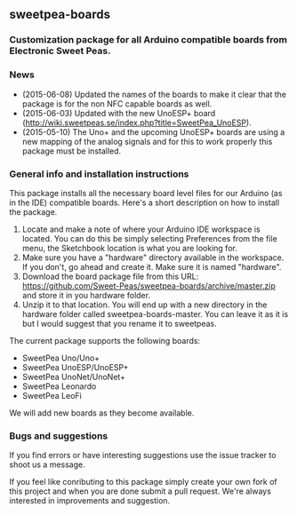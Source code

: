 ## sweetpea-boards

### Customization package for all Arduino compatible boards from Electronic Sweet Peas.

### News

 * (2015-06-08) Updated the names of the boards to make it clear that the package is for the non NFC capable boards as well.
 * (2015-06-03) Updated with the new UnoESP+ board (http://wiki.sweetpeas.se/index.php?title=SweetPea_UnoESP).
 * (2015-05-10) The Uno+ and the upcoming UnoESP+ boards are using a new mapping of the analog signals and for this to work properly this package must be installed.

### General info and installation instructions

This package installs all the necessary board level files for our Arduino (as in the IDE) compatible boards. Here's a short description on how to install the package.

1. Locate and make a note of where your Arduino IDE workspace is located. You can do this be simply selecting Preferences from the file menu, the Sketchbook location is what you are looking for.
2. Make sure you have a "hardware" directory available in the workspace. If you don't, go ahead and create it. Make sure it is named "hardware".
3. Download the board package file from this URL: https://github.com/Sweet-Peas/sweetpea-boards/archive/master.zip and store it in you hardware folder.
4. Unzip it to that location. You will end up with a new directory in the hardware folder called sweetpea-boards-master. You can leave it as it is but I would suggest that you rename it to sweetpeas.

The current package supports the following boards:

 * SweetPea Uno/Uno+
 * SweetPea UnoESP/UnoESP+
 * SweetPea UnoNet/UnoNet+
 * SweetPea Leonardo
 * SweetPea LeoFi

We will add new boards as they become available.

### Bugs and suggestions

If you find errors or have interesting suggestions use the issue tracker to shoot us a message.

If you feel like conributing to this package simply create your own fork of this project and when you are done submit a pull request. We're always interested in improvements and suggestion.

